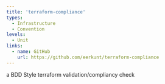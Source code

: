 ```yaml
---
title: 'terraform-compliance'
types:
  - Infrastructure
  - Convention
levels:
  - Unit
links:
  - name: GitHub
    url: https://github.com/eerkunt/terraform-compliance
---
```


a BDD Style terraform validation/compliancy check